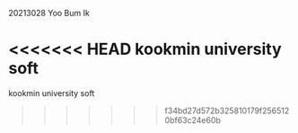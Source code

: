 20213028 
Yoo Bum Ik

<<<<<<< HEAD
kookmin university soft 
=======
kookmin university soft
>>>>>>> f34bd27d572b325810179f2565120bf63c24e60b
